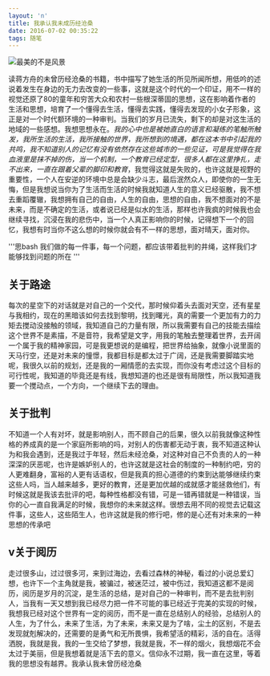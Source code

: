 ```yaml
---
layout: 'n'
title: 我承认我未成历经沧桑
date: 2016-07-02 00:35:22
tags: 随笔
---
```

![最美的不是风景](http://o94r16s1l.bkt.clouddn.com/%E9%A3%8E%E6%99%AF.jpg)

读蒋方舟的未曾历经沧桑的书籍，书中描写了她生活的所见所闻所想，用低吟的述说着发生在身边的无力去改变的一些事，这就是这个时代的一个印证，用不一样的视觉还原了80的童年和穷苦大众和农村一些根深蒂固的思想，这在影响着作者的生活和思想，培育了一个懂得去生活，懂得去实践，懂得去发现的小女子形象，这正是对一个时代额环境的一种审判。当我们的岁月已流失，剩下的却是对这生活的地域的一些感想。我想思想永在。*我的心中也是被她直白的语言和凝练的笔触所触发，我所生活的生活，我所接触的世界，我所想到的境遇，都在这本书中引起我的共鸣，我不知道别人的记忆有没有依然存在这些城市的一些见证，可是我觉得在我血液里是抹不掉的伤，当一个机制，一个教育已经定型，很多人都在这里挣扎，走不出来，一直在跟着父辈的脚印和教育*，我觉得这就是失败的，也许这就是视野的重要性，一个人在安逆的环境中总是会缺少斗志，最后泯然众人，即使你的一生无悔，但是我想说当你为了生活而生活的时候我就知道人生的意义已经驱散，我不想去重蹈覆辙，我想拥有自己的自由，人生的自由，思想的自由，我不想面对的不是未来，而是不确定的生活，或者说已经是似水的生活，那样也许我疯的时候我也会继续寻找，沉浸在我的悲伤中，当一个人真正影响你的时候，记得想下一个的回忆，我想有时当你不这么想的时候你就会有不一样的思想，面对晴天，面对你。
<!--more-->
'''思bash
我们做的每一件事，每一个问题，都应该带着批判的井绳，这样我们才能够找到问题的所在
'''
## 关于路途
每次的星空下的对话就是对自己的一个交代，那时候仰着头去面对天空，还有星星与我相约，现在的黑暗该如何去找到黎明，找到曙光，真的需要一个更加有力的力矩去搅动没接触的领域，我知道自己的力量有限，所以我需要有自己的技能去描绘这个世界不是素描，不是音符，我希望是文字，用我的笔触去整理着世界，去开阔一个属于我的精神家园，可是我更想说的是编程，把世界给抽象，就像小说里面的天马行空，还是对未来的憧憬，我都目标是都太过于广阔，还是我需要脚踏实地呢，我很久以前的规划，还是我的一厢情愿的去实现，而你没有考虑过这个目标的可行性呢，我知道的毕竟还是有线，我想知道的也还是很有局限性，所以我知道我要一个搅动点，一个方向，一个继续下去的理由。
## 关于批判
不知道一个人有对坏，就是影响别人，而不顾自己的后果，很久以前我就像这种性格的养成真的是一个家庭所影响的吗，对别人的伤害都无动于衷，我不知道这种认为和我会遇到，还是我过于年轻，然后未经沧桑，对这种对自己不负责的人的一种深深的厌恶呢，也许是嫉妒别人的，也许这就是这社会的制度的一种制约吧，穷的人更难翻身，富裕的人更有话语权，但是我真的担心道德的约束到达能够继续约束这些人吗，当人越来越多，更好的教育，还是更加优越的成就感才能拯救他们，有时候这就是我该去批评的吧，每种性格都没有错，可是一错再错就是一种错误，当你的心一直自我满足的时候，我想你的未来就这样。很想去用不同的视觉去记载这件事，这些人，这些陌生人，也许这就是我的修行吧，修的是心还有对未来的一种思想的传承吧
## v关于阅历
走过很多山，过过很多河，来到过海边，去看过森林的神秘，看过的小说总爱幻想，也许下一个主角就是我，被骗过，被迷茫过，被中伤过，我知道这都不是阅历，阅历是岁月的沉淀，是生活的总结，是对自己的一种审判，而不是去批判别人，当我有一天又想到我已经尽力把一件不可能的事已经近于完美的实现的时候，我想我已经对这个世界有一定的阅历，而不是一直在总结别人的经验，总结别人的人生，为了什么，未来了生活，为了未来，未来又是为了啥，尘土的区别，不是去发现就剋解决的，还需要的是勇气和无所畏惧，我希望活的精彩，活的自在。活得洒脱，我就是我，我的一生交给了梦想，我就是我，不一样的烟火，我想烟花不会太过于美丽，但是我想着就是活下去的意义。信仰永不过期，我一直在这里，等着我的思想没有越界。我承认我未曾历经沧桑
